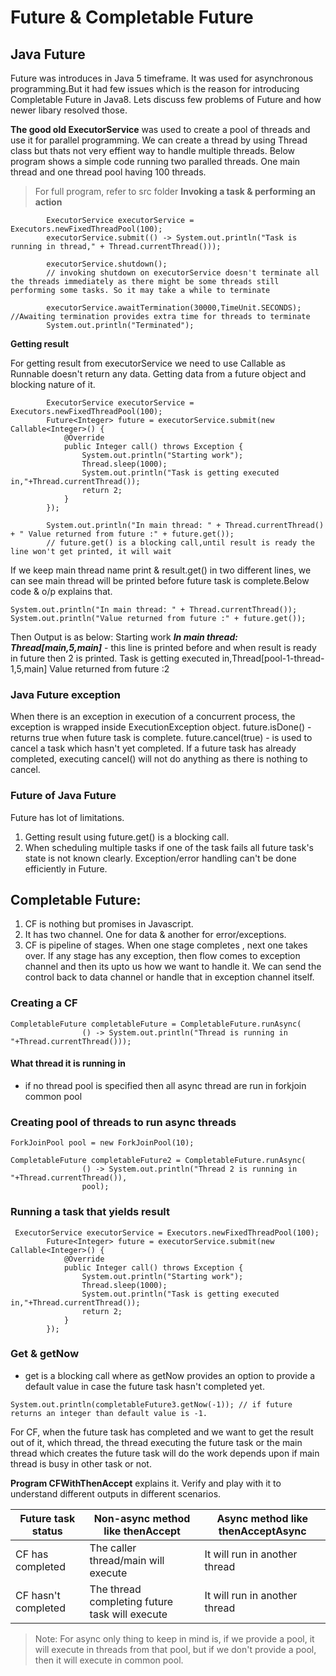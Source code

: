 # Future & Completable Future

## Java Future

Future was introduces in Java 5 timeframe. It was used for asynchronous programming.But it had few issues which is the reason for introducing Completable Future in Java8. Lets discuss few problems of Future and how newer libary resolved those.

**The good old ExecutorService** was used to create a pool of threads and use it for parallel programming. We can create a thread by using Thread class but thats not very effient way to handle multiple threads. Below program shows a simple code running two paralled threads. One main thread and one thread pool having 100 threads.

> For full program, refer to src folder
**Invoking a task & performing an action**

```
        ExecutorService executorService = Executors.newFixedThreadPool(100);
        executorService.submit(() -> System.out.println("Task is running in thread," + Thread.currentThread()));

        executorService.shutdown();
        // invoking shutdown on executorService doesn't terminate all the threads immediately as there might be some threads still performing some tasks. So it may take a while to terminate

        executorService.awaitTermination(30000,TimeUnit.SECONDS);  //Awaiting termination provides extra time for threads to terminate
        System.out.println("Terminated");
```

**Getting result**

For getting result from executorService we need to use Callable as Runnable doesn't return any data. Getting data from a future object and blocking nature of it.

```
        ExecutorService executorService = Executors.newFixedThreadPool(100);
        Future<Integer> future = executorService.submit(new Callable<Integer>() {
            @Override
            public Integer call() throws Exception {
                System.out.println("Starting work");
                Thread.sleep(1000);
                System.out.println("Task is getting executed in,"+Thread.currentThread());
                return 2;
            }
        });

        System.out.println("In main thread: " + Thread.currentThread() + " Value returned from future :" + future.get());
        // future.get() is a blocking call,until result is ready the line won't get printed, it will wait

```
If we keep main thread name print & result.get() in two different lines, we can see main thread will be printed before future task is complete.Below code & o/p
explains that.

```
System.out.println("In main thread: " + Thread.currentThread());
System.out.println("Value returned from future :" + future.get());
```

Then Output is as below:
Starting work
**_In main thread: Thread[main,5,main]_** - this line is printed before and when result is ready in future then 2 is printed.
Task is getting executed in,Thread[pool-1-thread-1,5,main]
Value returned from future :2

### Java Future exception

When there is an exception in execution of a concurrent process, the exception is wrapped inside ExecutionException object.
future.isDone() - returns true when future task is complete.
future.cancel(true) - is used to cancel a task which hasn't yet completed. If a future task has already completed, executing cancel() will not do anything
as there is nothing to cancel.

### Future of Java Future

Future has lot of limitations. 
1. Getting result using future.get() is a blocking call. 
2. When scheduling multiple tasks if one of the task fails all future task's state is not known clearly. Exception/error handling 
can't be done efficiently in Future. 

## Completable Future:

1. CF is nothing but promises in Javascript.
2. It has two channel. One for data & another for error/exceptions. 
3. CF is pipeline of stages. When one stage completes , next one takes over. If any stage has any exception, then flow comes to
exception channel and then its upto us how we want to handle it. We can send the control back to data channel or handle that in exception channel
itself.

### Creating a CF
```
CompletableFuture completableFuture = CompletableFuture.runAsync(
                () -> System.out.println("Thread is running in "+Thread.currentThread()));
```
#### What thread it is running in 
- if no thread pool is specified then all async thread are run in forkjoin common pool
### Creating pool of threads to run async threads
```
ForkJoinPool pool = new ForkJoinPool(10);

CompletableFuture completableFuture2 = CompletableFuture.runAsync(
                () -> System.out.println("Thread 2 is running in "+Thread.currentThread()),
                pool);
```
### Running a task that yields result
```
 ExecutorService executorService = Executors.newFixedThreadPool(100);
        Future<Integer> future = executorService.submit(new Callable<Integer>() {
            @Override
            public Integer call() throws Exception {
                System.out.println("Starting work");
                Thread.sleep(1000);
                System.out.println("Task is getting executed in,"+Thread.currentThread());
                return 2;
            }
        });
```

### Get & getNow 
- get is a blocking call where as getNow provides an option to provide a default value in case the future task hasn't completed yet.

`
System.out.println(completableFuture3.getNow(-1)); // if future returns an integer than default value is -1.
`

For CF, when the future task has completed and we want to get the result 
out of it, which thread, the thread executing the future task or the main thread which creates 
the future task will do the work depends upon if main thread is busy in other task or not. 

**Program CFWithThenAccept** explains it. Verify and play with it to understand different outputs in different scenarios.

|Future task status      |Non-async method like thenAccept                |Async method like thenAcceptAsync
|------------------------|------------------------------------------------|-------------------------------------
| CF has completed       | The caller thread/main will execute            | It will run in another thread
| CF hasn't completed    | The thread completing future task will execute | It will run in another thread

>Note: For async only thing to keep in mind is, if we provide a pool, it will execute in threads from that pool, but if we don't provide a pool, then it will execute in common pool.        

 
